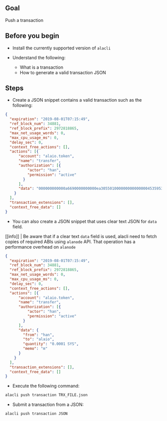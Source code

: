 ## Goal

Push a transaction

## Before you begin

- Install the currently supported version of `alacli`

- Understand the following:
  - What is a transaction
  - How to generate a valid transaction JSON

## Steps

- Create a JSON snippet contains a valid transaction such as the following:

```JSON
{
  "expiration": "2019-08-01T07:15:49",
  "ref_block_num": 34881,
  "ref_block_prefix": 2972818865,
  "max_net_usage_words": 0,
  "max_cpu_usage_ms": 0,
  "delay_sec": 0,
  "context_free_actions": [],
  "actions": [{
      "account": "alaio.token",
      "name": "transfer",
      "authorization": [{
          "actor": "han",
          "permission": "active"
        }
      ],
      "data": "000000000000a6690000000000ea305501000000000000000453595300000000016d"
    }
  ],
  "transaction_extensions": [],
  "context_free_data": []
}
```

- You can also create a JSON snippet that uses clear text JSON for `data` field.

[[info]]
| Be aware that if a clear text `data` field is used, alacli need to fetch copies of required ABIs using `alanode` API. That operation has a performance overhead on `alanode`

```JSON
{
  "expiration": "2019-08-01T07:15:49",
  "ref_block_num": 34881,
  "ref_block_prefix": 2972818865,
  "max_net_usage_words": 0,
  "max_cpu_usage_ms": 0,
  "delay_sec": 0,
  "context_free_actions": [],
  "actions": [{
      "account": "alaio.token",
      "name": "transfer",
      "authorization": [{
          "actor": "han",
          "permission": "active"
        }
      ],
      "data": {
        "from": "han",
        "to": "alaio",
        "quantity": "0.0001 SYS",
        "memo": "m"
      }
    }
  ],
  "transaction_extensions": [],
  "context_free_data": []
}
```

- Execute the following command:

```sh
alacli push transaction TRX_FILE.json
```

- Submit a transaction from a JSON:

```sh
alacli push transaction JSON
```

<!---
Link to Push Action API
-->
